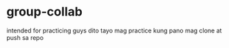 # group-collab
intended for practicing 
guys dito tayo mag practice kung pano mag clone at push sa repo 
